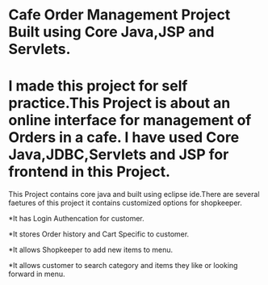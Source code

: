 # Cafe Order Management Project Built using Core Java,JSP and Servlets.

# I made this project for self practice.This Project is about an online interface for management of Orders in a cafe. I have used Core Java,JDBC,Servlets and JSP for frontend in this Project.


This Project contains core java and built using eclipse ide.There are several faetures of this project it contains customized options for shopkeeper.

*It has Login Authencation for customer.

*It stores Order history and Cart Specific to customer.

*It allows Shopkeeper to add new items to menu.

*It allows customer to search category and items they like or looking forward in menu.







